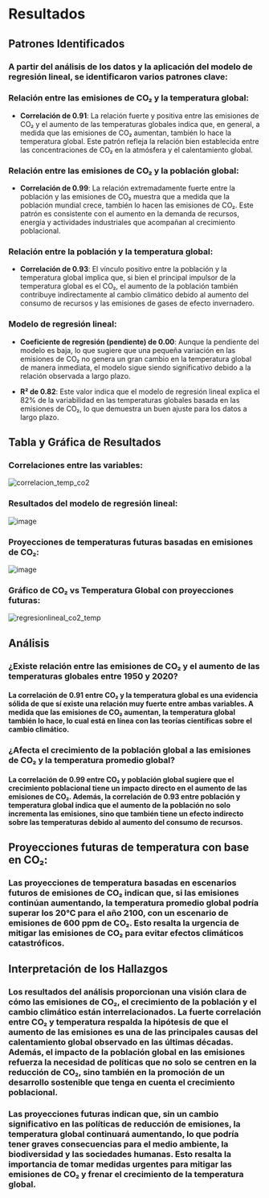 # Resultados

## Patrones Identificados
### A partir del análisis de los datos y la aplicación del modelo de regresión lineal, se identificaron varios patrones clave:

### Relación entre las emisiones de CO₂ y la temperatura global:
- **Correlación de 0.91**: La relación fuerte y positiva entre las emisiones de CO₂ y el aumento de las temperaturas globales indica que, en general, a medida que las emisiones de CO₂ aumentan, también lo hace la temperatura global. Este patrón refleja la relación bien establecida entre las concentraciones de CO₂ en la atmósfera y el calentamiento global.

### Relación entre las emisiones de CO₂ y la población global:
- **Correlación de 0.99**: La relación extremadamente fuerte entre la población y las emisiones de CO₂ muestra que a medida que la población mundial crece, también lo hacen las emisiones de CO₂. Este patrón es consistente con el aumento en la demanda de recursos, energía y actividades industriales que acompañan al crecimiento poblacional.

### Relación entre la población y la temperatura global:
- **Correlación de 0.93**: El vínculo positivo entre la población y la temperatura global implica que, si bien el principal impulsor de la temperatura global es el CO₂, el aumento de la población también contribuye indirectamente al cambio climático debido al aumento del consumo de recursos y las emisiones de gases de efecto invernadero.

### Modelo de regresión lineal:
- **Coeficiente de regresión (pendiente) de 0.00**: Aunque la pendiente del modelo es baja, lo que sugiere que una pequeña variación en las emisiones de CO₂ no genera un gran cambio en la temperatura global de manera inmediata, el modelo sigue siendo significativo debido a la relación observada a largo plazo.
  
- **R² de 0.82**: Este valor indica que el modelo de regresión lineal explica el 82% de la variabilidad en las temperaturas globales basada en las emisiones de CO₂, lo que demuestra un buen ajuste para los datos a largo plazo.

## Tabla y Gráfica de Resultados

### Correlaciones entre las variables:
![correlacion_temp_co2](https://github.com/user-attachments/assets/06e629c5-a826-4eb3-99bc-32872d854877)

### Resultados del modelo de regresión lineal:
![image](https://github.com/user-attachments/assets/c1b5f3db-d367-4673-8067-1d1d86e5c7a5)

### Proyecciones de temperaturas futuras basadas en emisiones de CO₂:
![image](https://github.com/user-attachments/assets/d739c854-06f3-4ddf-bcaa-ebdc5bca4404)

### Gráfico de CO₂ vs Temperatura Global con proyecciones futuras:
![regresionlineal_co2_temp](https://github.com/user-attachments/assets/b41ea0d5-6dc6-4d7a-91ea-cc16a35e6479)

## Análisis

### ¿Existe relación entre las emisiones de CO₂ y el aumento de las temperaturas globales entre 1950 y 2020?
#### La correlación de 0.91 entre CO₂ y la temperatura global es una evidencia sólida de que sí existe una relación muy fuerte entre ambas variables. A medida que las emisiones de CO₂ aumentan, la temperatura global también lo hace, lo cual está en línea con las teorías científicas sobre el cambio climático.

### ¿Afecta el crecimiento de la población global a las emisiones de CO₂ y la temperatura promedio global?
#### La correlación de 0.99 entre CO₂ y población global sugiere que el crecimiento poblacional tiene un impacto directo en el aumento de las emisiones de CO₂. Además, la correlación de 0.93 entre población y temperatura global indica que el aumento de la población no solo incrementa las emisiones, sino que también tiene un efecto indirecto sobre las temperaturas debido al aumento del consumo de recursos.

## Proyecciones futuras de temperatura con base en CO₂:

### Las proyecciones de temperatura basadas en escenarios futuros de emisiones de CO₂ indican que, si las emisiones continúan aumentando, la temperatura promedio global podría superar los 20°C para el año 2100, con un escenario de emisiones de 600 ppm de CO₂. Esto resalta la urgencia de mitigar las emisiones de CO₂ para evitar efectos climáticos catastróficos.

## Interpretación de los Hallazgos

### Los resultados del análisis proporcionan una visión clara de cómo las emisiones de CO₂, el crecimiento de la población y el cambio climático están interrelacionados. La fuerte correlación entre CO₂ y temperatura respalda la hipótesis de que el aumento de las emisiones es una de las principales causas del calentamiento global observado en las últimas décadas. Además, el impacto de la población global en las emisiones refuerza la necesidad de políticas que no solo se centren en la reducción de CO₂, sino también en la promoción de un desarrollo sostenible que tenga en cuenta el crecimiento poblacional.

### Las proyecciones futuras indican que, sin un cambio significativo en las políticas de reducción de emisiones, la temperatura global continuará aumentando, lo que podría tener graves consecuencias para el medio ambiente, la biodiversidad y las sociedades humanas. Esto resalta la importancia de tomar medidas urgentes para mitigar las emisiones de CO₂ y frenar el crecimiento de la temperatura global.





